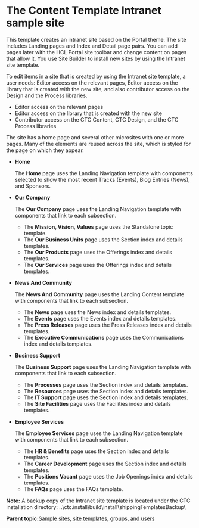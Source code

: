 # The Content Template Intranet sample site

This template creates an intranet site based on the Portal theme. The site includes Landing pages and Index and Detail page pairs. You can add pages later with the HCL Portal site toolbar and change content on pages that allow it. You use Site Builder to install new sites by using the Intranet site template.

To edit items in a site that is created by using the Intranet site template, a user needs: Editor access on the relevant pages, Editor access on the library that is created with the new site, and also contributor access on the Design and the Process libraries.

-   Editor access on the relevant pages
-   Editor access on the library that is created with the new site
-   Contributor access on the CTC Content, CTC Design, and the CTC Process libraries

The site has a home page and several other microsites with one or more pages. Many of the elements are reused across the site, which is styled for the page on which they appear.

-   **Home**

    The **Home** page uses the Landing Navigation template with components selected to show the most recent Tracks \(Events\), Blog Entries \(News\), and Sponsors.

-   **Our Company**

    The **Our Company** page uses the Landing Navigation template with components that link to each subsection.

    -   The **Mission, Vision, Values** page uses the Standalone topic template.
    -   The **Our Business Units** page uses the Section index and details templates.
    -   The **Our Products** page uses the Offerings index and details templates.
    -   The **Our Services** page uses the Offerings index and details templates.
-   **News And Community**

    The **News And Community** page uses the Landing Content template with components that link to each subsection.

    -   The **News** page uses the News index and details templates.
    -   The **Events** page uses the Events index and details templates.
    -   The **Press Releases** page uses the Press Releases index and details templates.
    -   The **Executive Communications** page uses the Communications index and details templates.
-   **Business Support**

    The **Business Support** page uses the Landing Navigation template with components that link to each subsection.

    -   The **Processes** page uses the Section index and details templates.
    -   The **Resources** page uses the Section index and details templates.
    -   The **IT Support** page uses the Section index and details templates.
    -   The **Site Facilities** page uses the Facilities index and details templates.
-   **Employee Services**

    The **Employee Services** page uses the Landing Navigation template with components that link to each subsection.

    -   The **HR & Benefits** page uses the Section index and details templates.
    -   The **Career Development** page uses the Section index and details templates.
    -   The **Positions Vacant** page uses the Job Openings index and details templates.
    -   The **FAQs** page uses the FAQs template.

**Note:** A backup copy of the Intranet site template is located under the CTC installation directory: ..\\ctc.install\\build\\install\\shippingTemplatesBackup\\

**Parent topic:**[Sample sites, site templates, groups, and users](../ctc/ctc-assets-sample-sites.md)

